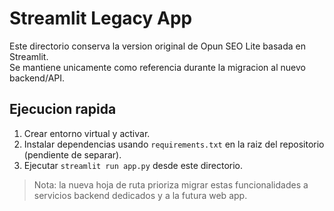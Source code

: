 # Streamlit Legacy App

Este directorio conserva la version original de Opun SEO Lite basada en Streamlit.  
Se mantiene unicamente como referencia durante la migracion al nuevo backend/API.

## Ejecucion rapida
1. Crear entorno virtual y activar.
2. Instalar dependencias usando `requirements.txt` en la raiz del repositorio (pendiente de separar).
3. Ejecutar `streamlit run app.py` desde este directorio.

> Nota: la nueva hoja de ruta prioriza migrar estas funcionalidades a servicios backend dedicados y a la futura web app.
